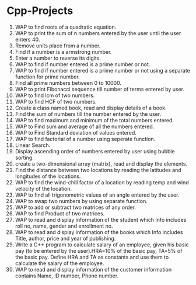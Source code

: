 # Cpp-Projects
1)	WAP to find roots of a quadratic equation.
2)	WAP to print the sum of n numbers entered by the user until the user enters 40.
3)	Remove units place from a number.
4)	Find if a number is a armstrong number.
5)	Enter a number to reverse its digits.
6)	WAP to find if number entered is a prime number or not.
7)	WAP to find if number entered is a prime number or not using a separate function for prime number.
8)	Find all prime numbers between 0 to 10000.
9)	WAP to print Fibonacci sequence till number of terms entered by user.
10)	WAP to find lcm of two numbers.
11)	WAP to find HCF of two numbers.
12)	Create a class named book, read and display details of a book.
13)	Find the sum of numbers till the number entered by the user.
14)	WAP to find maximum and minimum of the total numbers entered.
15)	WAP to Find sum and average of all the numbers entered.
16)	WAP to Find Standard deviation of values entered.
17)	WAP to find factorial of a number using seperate function.
18)	Linear Search.
19)	Display ascending order of numbers entered by user using bubble sorting.
20)	create a two-dimensional array (matrix), read and display the elements.
21)	Find the distance between two locations by reading the latitudes and longitudes of the locations.
22)	WAP to find the wind-chill factor of a location by reading temp and wind velocity of the location.
23)	WAP to find all trigonometric values of an angle entered by the user.
24)	WAP to swap two numbers by using separate function.
25)	WAP to add or subtract two matrices of any order.
26)	WAP to find Product of two matrices.
27)	WAP to read and display information of the student which Info includes roll no, name, gender and enrollment no.
28)	WAP to read and display information of the books which Info includes Title, author, price and year of publishing.
29)	Write a C++ program to calculate salary of an employee, given his basic pay (to be entered by the user).HRA=10% of the basic pay, TA=5% of the basic pay. Define HRA and TA as constants and use them to calculate the salary of the employee.
30)	WAP to read and display information of the customer information contains Name, ID number, Phone number.
